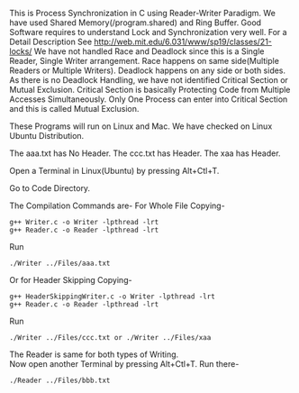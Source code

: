 This is Process Synchronization in C using Reader-Writer Paradigm.
We have used Shared Memory(/program.shared) and Ring Buffer.
Good Software requires to understand Lock and Synchronization very well.
For a Detail Description See http://web.mit.edu/6.031/www/sp19/classes/21-locks/
We have not handled Race and Deadlock since this is a Single Reader, Single Writer arrangement.
Race happens on same side(Multiple Readers or Multiple Writers).
Deadlock happens on any side or both sides.
As there is no Deadlock Handling, we have not identified Critical Section or Mutual Exclusion.
Critical Section is basically Protecting Code from Multiple Accesses Simultaneously.
Only One Process can enter into Critical Section and this is called Mutual Exclusion.

These Programs will run on Linux and Mac. We have checked on Linux Ubuntu Distribution.

The aaa.txt has No Header.
The ccc.txt has Header.
The xaa has Header.

Open a Terminal in Linux(Ubuntu) by pressing Alt+Ctl+T.

Go to Code Directory.

The Compilation Commands are-
For Whole File Copying-

 
    g++ Writer.c -o Writer -lpthread -lrt
    g++ Reader.c -o Reader -lpthread -lrt
    
Run 

    ./Writer ../Files/aaa.txt

    
Or for Header Skipping Copying-

    
    g++ HeaderSkippingWriter.c -o Writer -lpthread -lrt
    g++ Reader.c -o Reader -lpthread -lrt
    
Run 

    ./Writer ../Files/ccc.txt or ./Writer ../Files/xaa

The Reader is same for both types of Writing.    
Now open another Terminal  by pressing Alt+Ctl+T.
Run there-

    ./Reader ../Files/bbb.txt